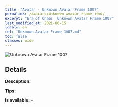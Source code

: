 ```yaml
---
title: "Avatar - Unknown Avatar Frame 1007"
permalink: /Avatars/Unknown Avatar Frame 1007/
excerpt: "Era of Chaos  Unknown Avatar Frame 1007"
last_modified_at: 2021-06-15
locale: en
ref: "Unknown Avatar Frame 1007.md"
toc: false
classes: wide
---
```

 ![Unknown Avatar Frame 1007](/images/a/avatarFrame_7.png)

## Details

 **Description:**  

 **Tips:**  

 **Is available:**  - 

